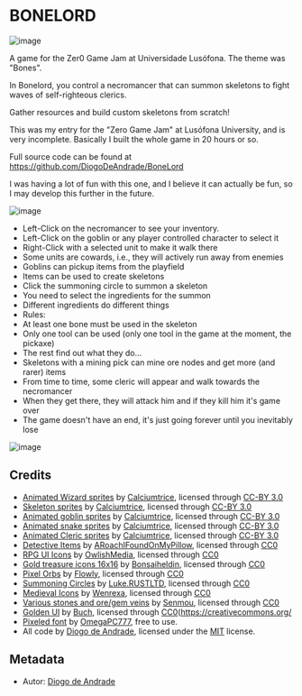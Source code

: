 # BONELORD

![image](Assets\Sprites\UI\title_image.png)

A game for the Zer0 Game Jam at Universidade Lusófona. The theme was "Bones".

In Bonelord, you control a necromancer that can summon skeletons to fight waves of self-righteous clerics.

Gather resources and build custom skeletons from scratch!

This was my entry for the "Zero Game Jam" at Lusófona University, and is very incomplete. Basically I built the whole game in 20 hours or so.

Full source code can be found at https://github.com/DiogoDeAndrade/BoneLord

I was having a lot of fun with this one, and I believe it can actually be fun, so I may develop this further in the future.

![image](screenshots/screen01.png)

* Left-Click on the necromancer to see your inventory.
* Left-Click on the goblin or any player controlled character to select it
* Right-Click with a selected unit to make it walk there
* Some units are cowards, i.e., they will actively run away from enemies
* Goblins can pickup items from the playfield
* Items can be used to create skeletons
* Click the summoning circle to summon a skeleton
* You need to select the ingredients for the summon
* Different ingredients do different things
* Rules:
* At least one bone must be used in the skeleton
* Only one tool can be used (only one tool in the game at the moment, the pickaxe)
* The rest find out what they do...
* Skeletons with a mining pick can mine ore nodes and get more (and rarer) items
* From time to time, some cleric will appear and walk towards the necromancer
* When they get there, they will attack him and if they kill him it's game over
* The game doesn't have an end, it's just going forever until you inevitably lose

![image](screenshots/screen02.png)

## Credits

* [Animated Wizard sprites](https://opengameart.org/content/animated-wizard) by [Calciumtrice](https://opengameart.org/users/calciumtrice), licensed through [CC-BY 3.0](https://creativecommons.org/licenses/by/3.0/)
* [Skeleton sprites](https://opengameart.org/content/animated-skeleton) by [Calciumtrice](https://opengameart.org/users/calciumtrice), licensed through [CC-BY 3.0](https://creativecommons.org/licenses/by/3.0/)
* [Animated goblin sprites](https://opengameart.org/content/animated-goblins) by [Calciumtrice](https://opengameart.org/users/calciumtrice), licensed through [CC-BY 3.0](https://creativecommons.org/licenses/by/3.0/)
* [Animated snake sprites](https://opengameart.org/content/animated-snake) by [Calciumtrice](https://opengameart.org/users/calciumtrice), licensed through [CC-BY 3.0](https://creativecommons.org/licenses/by/3.0/)
* [Animated Cleric sprites](https://opengameart.org/content/animated-cleric) by [Calciumtrice](https://opengameart.org/users/calciumtrice), licensed through [CC-BY 3.0](https://creativecommons.org/licenses/by/3.0/)
* [Detective Items](https://opengameart.org/content/16x16-detective-items) by [ARoachIFoundOnMyPillow](https://opengameart.org/users/aroachifoundonmypillow), licensed through [CC0](https://creativecommons.org/publicdomain/zero/1.0/)
* [RPG UI Icons](https://opengameart.org/content/rpg-ui-icons) by [OwlishMedia](https://opengameart.org/users/owlishmedia), licensed through [CC0](https://creativecommons.org/publicdomain/zero/1.0/)
* [Gold treasure icons 16x16](https://opengameart.org/content/gold-treasure-icons-16x16) by [Bonsaiheldin](https://opengameart.org/users/bonsaiheldin), licensed through [CC0](https://creativecommons.org/publicdomain/zero/1.0/)
* [Pixel Orbs](https://opengameart.org/content/pixel-orbs) by [Flowly](https://opengameart.org/users/flowly), licensed through [CC0](https://creativecommons.org/publicdomain/zero/1.0/)
* [Summoning Circles](https://opengameart.org/content/4-summoning-circles) by [Luke.RUSTLTD](https://opengameart.org/users/lukerustltd), licensed through [CC0](https://creativecommons.org/publicdomain/zero/1.0/)
* [Medieval Icons](https://opengameart.org/content/medieval-icons-inventory-284) by [Wenrexa](https://opengameart.org/users/wenrexa), licensed through [CC0](https://creativecommons.org/publicdomain/zero/1.0/)
* [Various stones and ore/gem veins](https://opengameart.org/content/various-stones-and-oregem-veins-16x16) by [Senmou](https://opengameart.org/users/senmou), licensed through [CC0](https://creativecommons.org/publicdomain/zero/1.0/)
* [Golden UI](https://opengameart.org/content/golden-ui) by [Buch](https://opengameart.org/users/buch), licensed through [CC0](https://creativecommons.org/
* [Pixeled font](https://www.dafont.com/pt/pixeled.font) by [OmegaPC777](https://www.dafont.com/pt/omegapc777.d6598), free to use.
* All code by [Diogo de Andrade], licensed under the [MIT] license.

## Metadata

- Autor: [Diogo de Andrade]

[Diogo de Andrade]:https://github.com/DiogoDeAndrade
[CC0]:https://creativecommons.org/publicdomain/zero/1.0/
[CC-BY 3.0]:https://creativecommons.org/licenses/by/3.0/
[CC-BY-SA 4.0]:http://creativecommons.org/licenses/by-sa/4.0/
[CC-BY 4.0]:https://creativecommons.org/licenses/by/4.0/
[MIT]:LICENSE
